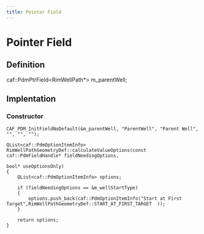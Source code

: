 ```yaml
---
title: Pointer Field
---
```


# Pointer Field

## Definition

caf::PdmPtrField<RimWellPath*> m_parentWell;

## Implentation

### Constructor
    CAF_PDM_InitFieldNoDefault(&m_parentWell, "ParentWell", "Parent Well", "", "", "");

```
QList<caf::PdmOptionItemInfo> RimWellPathGeometryDef::calculateValueOptions(const caf::PdmFieldHandle* fieldNeedingOptions, 
                                                                             bool* useOptionsOnly)
{
    QList<caf::PdmOptionItemInfo> options;

    if (fieldNeedingOptions == &m_wellStartType)
    {
        options.push_back(caf::PdmOptionItemInfo("Start at First Target",RimWellPathGeometryDef::START_AT_FIRST_TARGET  ));
    }

    return options;
}
```


